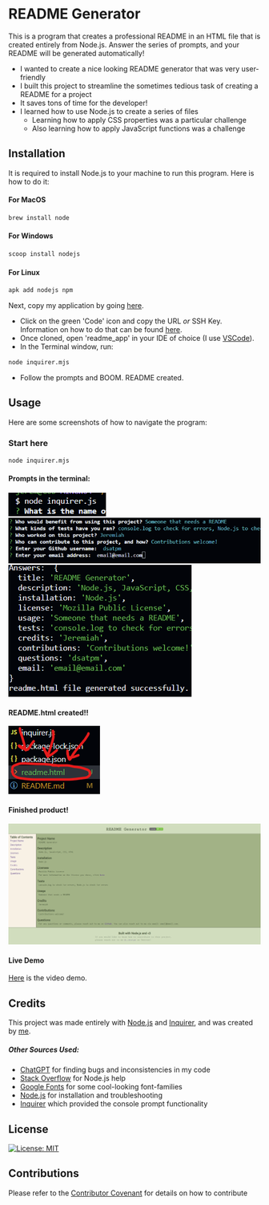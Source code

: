 # README Generator

This is a program that creates a professional README in an HTML file that is created entirely from Node.js. Answer the series of prompts, and your README will be generated automatically!

-   I wanted to create a nice looking README generator that was very user-friendly
-   I built this project to streamline the sometimes tedious task of creating a README for a project
-   It saves tons of time for the developer!
-   I learned how to use Node.js to create a series of files
    -   Learning how to apply CSS properties was a particular challenge
    -   Also learning how to apply JavaScript functions was a challenge

## Installation

It is required to install Node.js to your machine to run this program. Here is how to do it:

#### For MacOS

```bash
brew install node
```

#### For Windows

```bash
scoop install nodejs
```

#### For Linux

```bash
apk add nodejs npm
```

Next, copy my application by going [here](https://github.com/dsatpm/readme_app).

-   Click on the green 'Code' icon and copy the URL _or_ SSH Key. Information on how to do that can be found [here](https://docs.github.com/en/repositories/creating-and-managing-repositories/cloning-a-repository).
-   Once cloned, open 'readme_app' in your IDE of choice (I use [VSCode](https://code.visualstudio.com/)).
-   In the Terminal window, run:
```bash
node inquirer.mjs
```
-   Follow the prompts and BOOM. README created.

## Usage

Here are some screenshots of how to navigate the program:

### Start here

```bash
node inquirer.mjs
```

#### Prompts in the terminal:

![demo](./assets/images/demo-ss1.png)
![demo](./assets/images/demo-ss2.png)
![demo](./assets/images/demo-ss3.png)

#### README.html created!!
![demo](./assets/images/demo-ss4.png)

#### Finished product!
![demo](./assets/images/demo-ss5.png)

#### Live Demo
[Here](https://drive.google.com/file/d/1DgSio52Ks6uMFiYB8Tc56bQmKz0CbDDR/view?usp=drive_link) is the video demo.

## Credits

This project was made entirely with [Node.js](https://nodejs.org/en) and [Inquirer](https://www.npmjs.com/package/inquirer), and was created by [me](https://github.com/dsatpm).
##### Other Sources Used:

-   [ChatGPT](https://chat.openai.com/) for finding bugs and inconsistencies in my code
-   [Stack Overflow](https://stackoverflow.com/) for Node.js help
-   [Google Fonts](https://fonts.google.com/) for some cool-looking font-families
-   [Node.js](https://nodejs.org/en) for installation and troubleshooting
-   [Inquirer](https://www.npmjs.com/package/inquirer) which provided the console prompt functionality

## License

[![License: MIT](https://img.shields.io/badge/License-MIT-yellow.svg)](https://opensource.org/licenses/MIT)

## Contributions

Please refer to the [Contributor Covenant](https://www.contributor-covenant.org/) for details on how to contribute

